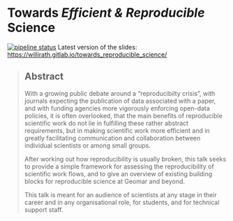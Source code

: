# Towards _Efficient & Reproducible_ Science

[![pipeline status](https://gitlab.com/willirath/towards_reproducible_science/badges/master/pipeline.svg)](https://gitlab.com/willirath/towards_reproducible_science/commits/master)
Latest version of the slides: <https://willirath.gitlab.io/towards_reproducible_science/>

> ## Abstract
>
> With a growing public debate around a “reproducibilty crisis”, with journals
> expecting the publication of data associated with a paper, and with funding
> agencies more vigorously enforcing open-data policies, it is often
> overlooked, that the main benefits of reproducible scientific work do not lie
> in fulfilling these rather abstract requirements, but in making scientific
> work more efficient and in greatly facilitating communication and
> collaboration between individual scientists or among small groups.
>
> After working out how reproducibility is usually broken, this talk seeks to
> provide a simple framework for assessing the reproducibility of scientific
> work flows, and to give an overview of existing building blocks for
> reproducible science at Geomar and beyond.
>
> This talk is meant for an audience of scientists at any stage in their career
> and in any organisational role, for students, and for technical support
> staff.
> 
